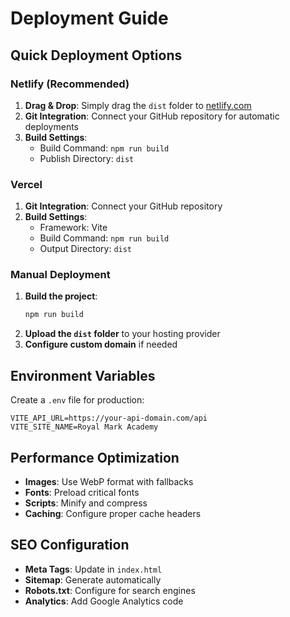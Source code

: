 # Deployment Guide

## Quick Deployment Options

### Netlify (Recommended)
1. **Drag & Drop**: Simply drag the `dist` folder to [netlify.com](https://netlify.com)
2. **Git Integration**: Connect your GitHub repository for automatic deployments
3. **Build Settings**:
   - Build Command: `npm run build`
   - Publish Directory: `dist`

### Vercel
1. **Git Integration**: Connect your GitHub repository
2. **Build Settings**:
   - Framework: Vite
   - Build Command: `npm run build`
   - Output Directory: `dist`

### Manual Deployment
1. **Build the project**:
   ```bash
   npm run build
   ```
2. **Upload the `dist` folder** to your hosting provider
3. **Configure custom domain** if needed

## Environment Variables
Create a `.env` file for production:
```
VITE_API_URL=https://your-api-domain.com/api
VITE_SITE_NAME=Royal Mark Academy
```

## Performance Optimization
- **Images**: Use WebP format with fallbacks
- **Fonts**: Preload critical fonts
- **Scripts**: Minify and compress
- **Caching**: Configure proper cache headers

## SEO Configuration
- **Meta Tags**: Update in `index.html`
- **Sitemap**: Generate automatically
- **Robots.txt**: Configure for search engines
- **Analytics**: Add Google Analytics code
